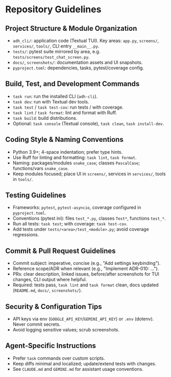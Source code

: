 # Repository Guidelines

## Project Structure & Module Organization
- `adh_cli/`: application code (Textual TUI). Key areas: `app.py`, `screens/`, `services/`, `tools/`, CLI entry `__main__.py`.
- `tests/`: pytest suite mirrored by area, e.g. `tests/screens/test_chat_screen.py`.
- `docs/`, `screenshots/`: documentation assets and UI snapshots.
- `pyproject.toml`: dependencies, tasks, pytest/coverage config.

## Build, Test, and Development Commands
- `task run`: run the installed CLI (`adh-cli`).
- `task dev`: run with Textual dev tools.
- `task test` / `task test-cov`: run tests / with coverage.
- `task lint` / `task format`: lint and format with Ruff.
- `task build`: build distributions.
- Optional: `task console` (Textual console), `task clean`, `task install-dev`.

## Coding Style & Naming Conventions
- Python 3.9+; 4-space indentation; prefer type hints.
- Use Ruff for linting and formatting: `task lint`, `task format`.
- Naming: packages/modules `snake_case`; classes `PascalCase`; functions/vars `snake_case`.
- Keep modules focused; place UI in `screens/`, services in `services/`, tools in `tools/`.

## Testing Guidelines
- Frameworks: `pytest`, `pytest-asyncio`, coverage configured in `pyproject.toml`.
- Conventions (pytest ini): files `test_*.py`, classes `Test*`, functions `test_*`.
- Run all tests: `task test`; with coverage: `task test-cov`.
- Add tests under `tests/<area>/test_<module>.py`; avoid coverage regressions.

## Commit & Pull Request Guidelines
- Commit subject: imperative, concise (e.g., "Add settings keybinding").
- Reference scope/ADR when relevant (e.g., "Implement ADR-010: …").
- PRs: clear description, linked issues, before/after screenshots for TUI changes, CLI output where helpful.
- Required: tests pass, `task lint` and `task format` clean, docs updated (`README.md`, `docs/`, `screenshots/`).

## Security & Configuration Tips
- API keys via env (`GOOGLE_API_KEY`/`GEMINI_API_KEY`) or `.env` (dotenv). Never commit secrets.
- Avoid logging sensitive values; scrub screenshots.

## Agent-Specific Instructions
- Prefer `task` commands over custom scripts.
- Keep diffs minimal and localized; update/extend tests with changes.
- See `CLAUDE.md` and `GEMINI.md` for assistant usage conventions.
